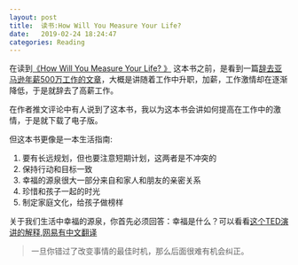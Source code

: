 ```yaml
---
layout: post
title:  读书:How Will You Measure Your Life? 
date:   2019-02-24 18:24:47
categories: Reading
---
```


在读到[《How Will You Measure Your Life? 》](https://www.amazon.com/gp/product/0062102419) 这本书之前，是看到一篇[辞去亚马逊年薪500万工作的文章](https://danielvassallo.com/only-intrinsic-motivation-lasts/)，大概是讲随着工作中升职，加薪，工作激情却在逐渐降低，于是就辞去了高薪工作。

在作者推文评论中有人说到了这本书，我以为这本书会讲如何提高在工作中的激情，于是就下载了电子版。

但这本书更像是一本生活指南:
1. 要有长远规划，但也要注意短期计划，这两者是不冲突的
2. 保持行动和目标一致
3. 幸福的源泉很大一部分来自和家人和朋友的亲密关系
4. 珍惜和孩子一起的时光
5. 制定家庭文化，给孩子做榜样

关于我们生活中幸福的源泉，你首先必须回答：幸福是什么？可以看看[这个TED演讲的解释](https://www.ted.com/talks/robert_waldinger_what_makes_a_good_life_lessons_from_the_longest_study_on_happiness),[网易有中文翻译](https://open.163.com/movie/2016/1/B/T/MBAM75U2S_MBB7LQSBT.html)

> 一旦你错过了改变事情的最佳时机，那么后面很难有机会纠正。